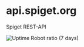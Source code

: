 # api.spiget.org
Spiget REST-API

![Uptime Robot ratio (7 days)](https://img.shields.io/uptimerobot/ratio/7/m778205490-919fd9fee1f949d6918f8c05)
